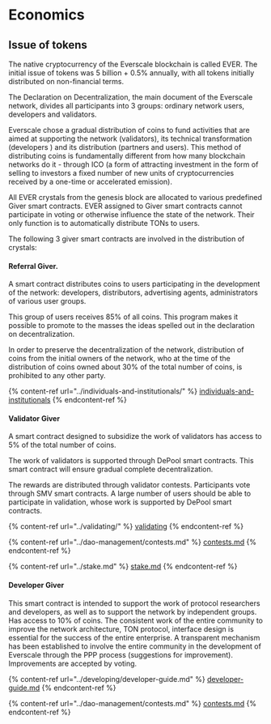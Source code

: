 # Economics

## Issue of tokens

The native cryptocurrency of the Everscale blockchain is called EVER. The initial issue of tokens was 5 billion + 0.5% annually, with all tokens initially distributed on non-financial terms.&#x20;

The Declaration on Decentralization, the main document of the Everscale network, divides all participants into 3 groups: ordinary network users, developers and validators.&#x20;

Everscale chose a gradual distribution of coins to fund activities that are aimed at supporting the network (validators), its technical transformation (developers ) and its distribution (partners and users). This method of distributing coins is fundamentally different from how many blockchain networks do it - through ICO (a form of attracting investment in the form of selling to investors a fixed number of new units of cryptocurrencies received by a one-time or accelerated emission).&#x20;

All EVER crystals from the genesis block are allocated to various predefined Giver smart contracts. EVER assigned to Giver smart contracts cannot participate in voting or otherwise influence the state of the network. Their only function is to automatically distribute TONs to users.&#x20;

The following 3 giver smart contracts are involved in the distribution of crystals:

#### Referral Giver.

A smart contract distributes coins to users participating in the development of the network: developers, distributors, advertising agents, administrators of various user groups.&#x20;

This group of users receives 85% of all coins. This program makes it possible to promote to the masses the ideas spelled out in the declaration on decentralization.

In order to preserve the decentralization of the network, distribution of coins from the initial owners of the network, who at the time of the distribution of coins owned about 30% of the total number of coins, is prohibited to any other party.

{% content-ref url="../individuals-and-institutionals/" %}
[individuals-and-institutionals](../individuals-and-institutionals/)
{% endcontent-ref %}

#### Validator Giver

A smart contract designed to subsidize the work of validators has access to 5% of the total number of coins.&#x20;

The work of validators is supported through DePool smart contracts. This smart contract will ensure gradual complete decentralization.&#x20;

The rewards are distributed through validator contests. Participants vote through SMV smart contracts. A large number of users should be able to participate in validation, whose work is supported by DePool smart contracts.

{% content-ref url="../validating/" %}
[validating](../validating/)
{% endcontent-ref %}

{% content-ref url="../dao-management/contests.md" %}
[contests.md](../dao-management/contests.md)
{% endcontent-ref %}

{% content-ref url="../stake.md" %}
[stake.md](../stake.md)
{% endcontent-ref %}

#### Developer Giver

This smart contract is intended to support the work of protocol researchers and developers, as well as to support the network by independent groups. Has access to 10% of coins. The consistent work of the entire community to improve the network architecture, TON protocol, interface design is essential for the success of the entire enterprise. A transparent mechanism has been established to involve the entire community in the development of Everscale through the PPP process (suggestions for improvement). Improvements are accepted by voting.

{% content-ref url="../developing/developer-guide.md" %}
[developer-guide.md](../developing/developer-guide.md)
{% endcontent-ref %}

{% content-ref url="../dao-management/contests.md" %}
[contests.md](../dao-management/contests.md)
{% endcontent-ref %}
